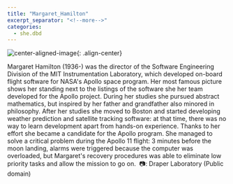 ```yaml
---
title: "Margaret_Hamilton"
excerpt_separator: "<!--more-->"
categories:
  - she.dbd
---
```



![center-aligned-image](https://cdn.pixabay.com/photo/2020/10/26/16/56/man-5687861_1280.png){: .align-center}

Margaret Hamilton (1936-) was the director of the Software Engineering Division of the MIT Instrumentation Laboratory, which developed on-board flight software for NASA's Apollo space program. Her most famous picture shows her standing next to the listings of the software she her team developed for the Apollo project. During her studies she pursued abstract mathematics, but inspired by her father and grandfather also minored in philosophy. After her studies she moved to Boston and started developing weather prediction and satellite tracking software: at that time, there was no way to learn development apart from hands-on experience. Thanks to her effort she became a candidate for the Apollo program. She managed to solve a critical problem during the Apollo 11 flight: 3 minutes before the moon landing, alarms were triggered because the computer was overloaded, but Margaret's recovery procedures was able to eliminate low priority tasks and allow the mission to go on.⁠
⁠
📷: Draper Laboratory (Public domain)
